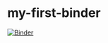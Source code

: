 # my-first-binder

[![Binder](https://mybinder.org/badge_logo.svg)](https://mybinder.org/v2/gh/annakrystalli/my-first-binder/master)
